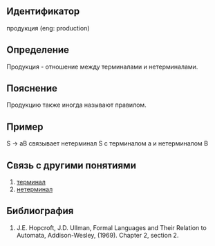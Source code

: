 ## Идентификатор

продукция (eng: production)

## Определение

Продукция - отношение между терминалами и нетерминалами.

## Пояснение

Продукцию также иногда называют правилом.

## Пример

S -> aB связывает нетерминал S с терминалом a и нетерминалом B

## Связь с другими понятиями

1. [терминал](terminal.md)
2. [нетерминал](nonterminal.md)

## Библиография

1. J.E. Hopcroft, J.D. Ullman, Formal Languages and Their Relation to Automata, Addison-Wesley, (1969). Chapter 2, section 2.